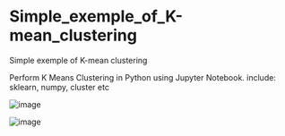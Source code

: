 # Simple_exemple_of_K-mean_clustering
Simple exemple of K-mean clustering

Perform K Means Clustering in Python using Jupyter Notebook. include: sklearn, numpy, cluster etc

![image](https://user-images.githubusercontent.com/80626713/143280353-b4642ee7-2197-4140-8cca-f1e315e400a1.png)

![image](https://user-images.githubusercontent.com/80626713/143280413-1e06235b-62e7-419c-843b-6289a903560d.png)
